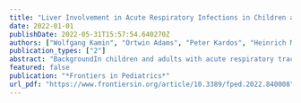 ```yaml
---
title: "Liver Involvement in Acute Respiratory Infections in Children and Adolescents – Results of a Non-interventional Study"
date: 2022-01-01
publishDate: 2022-05-31T15:57:54.640270Z
authors: ["Wolfgang Kamin", "Ortwin Adams", "Peter Kardos", "Heinrich Matthys", "Norbert Meister", "Christian P. Strassburg"]
publication_types: ["2"]
abstract: "BackgroundIn children and adults with acute respiratory tract infections (ARTI), elevations of serum liver enzyme activities are frequently observed in clinical practice. However, epidemiological data particularly in the pediatric population are very limited. The aim of this study was to assess the incidence of hepatic involvement, to identify the viruses and to analyze risk factors in children and adolescents with ARTI in a real-world setting.MethodsWe report on a prospective, multicenter, non-interventional study with 1,010 consecutive patients aged 1–17 years with ARTI who consulted a physician within 5 days after onset of symptoms. Laboratory blood tests and PCR virus detection in nasopharyngeal lavage were performed at first presentation and after 3–7 days. Patients with elevated activities of serum liver enzymes (ASAT, ALAT, and γ-GT) were determined in local laboratories and values were normalized by dividing by the individual upper limit of the normal range (ULN). The resulting index (textless1 means below ULN, textgreater1 means above ULN) allowed to compare results from laboratories with different reference ranges.ResultsLaboratory test results of 987 patients were available at first visit. 11.1% (95% CI: 9.2–13.3%) exhibited an elevation of ASAT, ALAT, and/or γ-GT activities. Virus DNA or RNA was identified in nasopharyngeal lavages of 63% of the patients. 12.2% of patients with positive PCR and 9.7% of those with negative PCR (p = 0.25) had elevated serum liver enzyme activities. The highest rates were observed in patients with a positive result for influenza B virus (24.4%) followed by human metapneumovirus (14.6%), and human coronavirus (others than SARS-CoV-2) (13.6%). The rate of children and adolescents with ARTI and elevation of serum liver enzyme activities correlated with the virus species and with overweight of the patients but did not differ in patients with or without previous medication intake.ConclusionElevated enzyme activities are present in about 10% of children and adolescents with ARTI. In our cohort, these elevations were mild to moderate; probably resulting from an inflammation process with hepatic involvement."
featured: false
publication: "*Frontiers in Pediatrics*"
url_pdf: "https://www.frontiersin.org/article/10.3389/fped.2022.840008"
---
```


